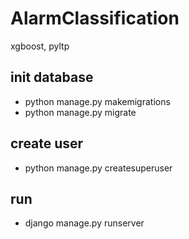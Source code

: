 # AlarmClassification
xgboost, pyltp

## init database
* python manage.py makemigrations
* python manage.py migrate
## create user
* python manage.py createsuperuser
## run
* django manage.py runserver
